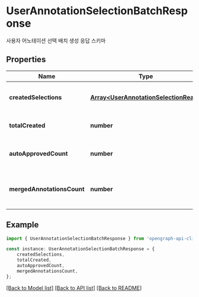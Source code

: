 # UserAnnotationSelectionBatchResponse

사용자 어노테이션 선택 배치 생성 응답 스키마

## Properties

Name | Type | Description | Notes
------------ | ------------- | ------------- | -------------
**createdSelections** | [**Array&lt;UserAnnotationSelectionRead&gt;**](UserAnnotationSelectionRead.md) | Successfully created annotation selections | [default to undefined]
**totalCreated** | **number** | Total number of selections created | [default to undefined]
**autoApprovedCount** | **number** | Number of selections that triggered auto-approval | [default to undefined]
**mergedAnnotationsCount** | **number** | Number of merged annotations_test created from auto-approvals | [default to undefined]

## Example

```typescript
import { UserAnnotationSelectionBatchResponse } from 'opengraph-api-client';

const instance: UserAnnotationSelectionBatchResponse = {
    createdSelections,
    totalCreated,
    autoApprovedCount,
    mergedAnnotationsCount,
};
```

[[Back to Model list]](../README.md#documentation-for-models) [[Back to API list]](../README.md#documentation-for-api-endpoints) [[Back to README]](../README.md)
